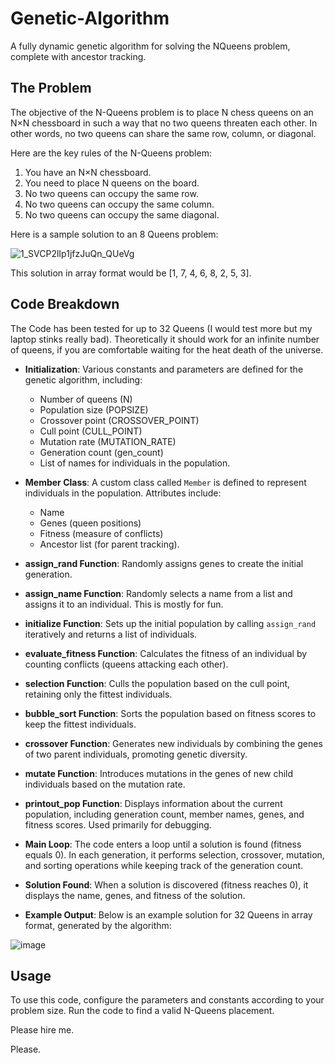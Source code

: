 # Genetic-Algorithm
A fully dynamic genetic algorithm for solving the NQueens problem, complete with ancestor tracking.

## The Problem
The objective of the N-Queens problem is to place N chess queens on an N×N chessboard in such a way that no two queens threaten each other. In other words, no two queens can share the same row, column, or diagonal.  
  
Here are the key rules of the N-Queens problem:  
  
1. You have an N×N chessboard.  
2. You need to place N queens on the board.  
3. No two queens can occupy the same row.  
4. No two queens can occupy the same column.  
5. No two queens can occupy the same diagonal.

Here is a sample solution to an 8 Queens problem: 
  
![1_SVCP2lIp1jfzJuQn_QUeVg](https://github.com/tVitta/Genetic-Algorithm/assets/143434462/192f8977-33b7-4753-8620-5b31f1a52f82)  
  
This solution in array format would be [1, 7, 4, 6, 8, 2, 5, 3].  

## Code Breakdown  
The Code has been tested for up to 32 Queens (I would test more but my laptop stinks really bad). Theoretically it should work for an infinite number of queens, if you are comfortable waiting for the heat death of the universe.

- **Initialization**: Various constants and parameters are defined for the genetic algorithm, including:
  - Number of queens (N)
  - Population size (POPSIZE)
  - Crossover point (CROSSOVER_POINT)
  - Cull point (CULL_POINT)
  - Mutation rate (MUTATION_RATE)
  - Generation count (gen_count)
  - List of names for individuals in the population.

- **Member Class**: A custom class called `Member` is defined to represent individuals in the population. Attributes include:
  - Name
  - Genes (queen positions)
  - Fitness (measure of conflicts)
  - Ancestor list (for parent tracking).

- **assign_rand Function**: Randomly assigns genes to create the initial generation.

- **assign_name Function**: Randomly selects a name from a list and assigns it to an individual. This is mostly for fun.

- **initialize Function**: Sets up the initial population by calling `assign_rand` iteratively and returns a list of individuals.

- **evaluate_fitness Function**: Calculates the fitness of an individual by counting conflicts (queens attacking each other).

- **selection Function**: Culls the population based on the cull point, retaining only the fittest individuals.

- **bubble_sort Function**: Sorts the population based on fitness scores to keep the fittest individuals.

- **crossover Function**: Generates new individuals by combining the genes of two parent individuals, promoting genetic diversity.

- **mutate Function**: Introduces mutations in the genes of new child individuals based on the mutation rate.

- **printout_pop Function**: Displays information about the current population, including generation count, member names, genes, and fitness scores. Used primarily for debugging.

- **Main Loop**: The code enters a loop until a solution is found (fitness equals 0). In each generation, it performs selection, crossover, mutation, and sorting operations while keeping track of the generation count.

- **Solution Found**: When a solution is discovered (fitness reaches 0), it displays the name, genes, and fitness of the solution.

- **Example Output**: Below is an example solution for 32 Queens in array format, generated by the algorithm:

![image](https://github.com/tVitta/Genetic-Algorithm/assets/143434462/fffa6af3-ea0d-4590-945c-f8768bfdd9f5)


## Usage
To use this code, configure the parameters and constants according to your problem size. Run the code to find a valid N-Queens placement.
  
Please hire me.  

Please.  

